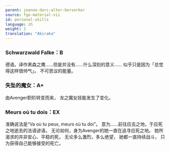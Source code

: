 ```yaml
---
parent: jeanne-darc-alter-berserker
source: fgo-material-vii
id: personal-skills
language: zh
weight: 2
translation: "Akiraka"
---
```


### Schwarzwald Falke：B

德语。译作黑森之鹰……但是并没有……什么深刻的意义……
似乎只是因为「总觉得这样很帅气」。
不可思议的能量。

### 失坠的魔女：A+

由Avenger职阶转变而来，
龙之魔女技能发生了变化。

### Meurs où tu dois：EX

准确说法是“Va où tu peux, meurs où tu doi”。
意为……前往应去之地，于应死之地逝去的法语谚语。
无论如何，身为Avenger的她一直在追寻应死之地。
她所渴求的并非安心、平稳的死，
无论多么激烈，多么绝望，
她都一直持续战斗，
只为获得自己能够接受的死亡。
